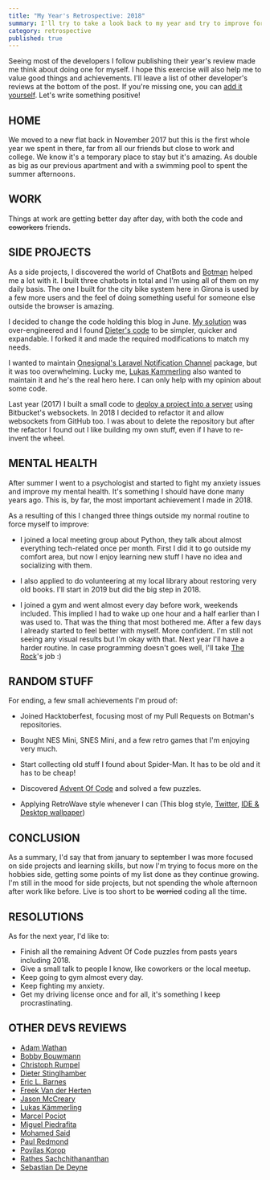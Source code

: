 ```yaml
---
title: "My Year's Retrospective: 2018"
summary: I'll try to take a look back to my year and try to improve for the next one. Starting this year I plan to make this a habit.
category: retrospective
published: true
---
```


Seeing most of the developers I follow publishing their year's review made me think about doing one for myself.
I hope this exercise will also help me to value good things and achievements. I'll leave a list of other developer's reviews
at the bottom of the post. If you're missing one, you can
[add it yourself](https://github.com/Lloople/davidllop.com/blob/master/posts/2018-12-29.year-retrospective-2018.md).
Let's write something positive!

## HOME
We moved to a new flat back in November 2017 but this is the first whole year we spent in there, far from all our friends but close
to work and college. We know it's a temporary place to stay but it's amazing. As double as big as our previous apartment
and with a swimming pool to spent the summer afternoons.

## WORK
Things at work are getting better day after day, with both the code and <del>coworkers</del> friends.

## SIDE PROJECTS
As a side projects, I discovered the world of ChatBots and [Botman](https://botman.io) helped me a lot with it. I built three chatbots
in total and I'm using all of them on my daily basis. The one I built for the city bike system here in Girona is used by a few more users
and the feel of doing something useful for someone else outside the browser is amazing.

I decided to change the code holding this blog in June. [My solution](https://github.com/lloople/blog) was over-engineered and I found
[Dieter's code](https://github.com/Elhebert/dieterstinglhamber.me/tree/v5) to be simpler, quicker and expandable. I forked it and made the required
 modifications to match my needs.

I wanted to maintain [Onesignal's Laravel Notification Channel](https://github.com/laravel-notification-channels/onesignal) package, but it
was too overwhelming. Lucky me, [Lukas Kammerling](https://github.com/LKaemmerling) also wanted to maintain it and he's the real hero here.
I can only help with my opinion about some code.

Last year (2017) I built a small code to [deploy a project into a server](https://github.com/Lloople/deployer) using Bitbucket's websockets.
In 2018 I decided to refactor it and allow websockets from GitHub too. I was about to delete the repository but after the refactor I found
out I like building my own stuff, even if I have to re-invent the wheel.

## MENTAL HEALTH
After summer I went to a psychologist and started to fight my anxiety issues and improve my mental health. It's something I should have done many
years ago. This is, by far, the most important achievement I made in 2018.

As a resulting of this I changed three things outside my normal routine to force myself to improve:

- I joined a local meeting group about Python, they talk about almost everything tech-related once per month. First
I did it to go outside my comfort area, but now I enjoy learning new stuff I have no idea and socializing with them.

- I also applied to do volunteering at my local library about restoring very old books. I'll start in 2019 but did the big step in 2018.

- I joined a gym and went almost every day before work, weekends included. This implied I had to wake up one hour and a half earlier than I was used to. That
was the thing that most bothered me. After a few days I already started to feel better with myself. More confident. I'm still not seeing any visual results
but I'm okay with that. Next year I'll have a harder routine. In case programming doesn't goes well, I'll take
[The Rock](https://en.wikipedia.org/wiki/Dwayne_Johnson)'s job :)

## RANDOM STUFF
For ending, a few small achievements I'm proud of:

- Joined Hacktoberfest, focusing most of my Pull Requests on Botman's repositories.

- Bought NES Mini, SNES Mini, and a few retro games that I'm enjoying very much.

- Start collecting old stuff I found about Spider-Man. It has to be old and it has to be cheap!

- Discovered [Advent Of Code](https://adventofcode.com) and solved a few puzzles.

- Applying RetroWave style whenever I can (This blog style, [Twitter](https://twitter.com/Lloople), [IDE & Desktop wallpaper](https://davidllop.com/uses))

## CONCLUSION
As a summary, I'd say that from january to september I was more focused on side projects and learning skills, but now I'm trying to focus more on the hobbies side,
getting some points of my list done as they continue growing. I'm still in the mood for side projects, but not spending the whole afternoon after work like before. Live
is too short to be <del>worried</del> coding all the time.

## RESOLUTIONS

As for the next year, I'd like to:

- Finish all the remaining Advent Of Code puzzles from pasts years including 2018.
- Give a small talk to people I know, like coworkers or the local meetup.
- Keep going to gym almost every day.
- Keep fighting my anxiety.
- Get my driving license once and for all, it's something I keep procrastinating.

## OTHER DEVS REVIEWS

- [Adam Wathan](https://adamwathan.me/2018-year-in-review)
- [Bobby Bouwmann](https://medium.com/@bobbybouwmann/my-2018-e308d5c85b78)
- [Christoph Rumpel](https://christoph-rumpel.com/2018/12/my-coding-year-2018)
- [Dieter Stinglhamber](https://www.dieterstinglhamber.me/blog/2018-looking-back-at-an-awesome-trying-year)
- [Eric L. Barnes](https://ericlbarnes.com/2018/12/28/my-2018-a-look-back)
- [Freek Van der Herten](https://murze.be/a-recap-of-2018)
- [Jason McCreary](https://dev.to/gonedark/2018-dev-goals-4abd)
- [Lukas Kämmerling](https://lukas-kaemmerling.de/blog/my-2018-recap)
- [Marcel Pociot](http://marcelpociot.de/blog/2018-my-year-in-review)
- [Miguel Piedrafita](https://miguelpiedrafita.com/2018)
- [Mohamed Said](https://themsaid.com/thats-a-wrap-2018)
- [Paul Redmond](https://bitpress.io/2018-year-in-review)
- [Povilas Korop](https://twitter.com/PovilasKorop/status/1079281481682432000)
- [Rathes Sachchithananthan](https://rathes.me/blog/en/review-2018)
- [Sebastian De Deyne](https://sebastiandedeyne.com/hindsight-2018-edition)